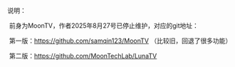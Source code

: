 说明：

​	前身为MoonTV，作者2025年8月27号已停止维护，对应的git地址：

​	第一版：https://github.com/samqin123/MoonTV	（比较旧，回退了很多功能）

​	第二版：https://github.com/MoonTechLab/LunaTV 



